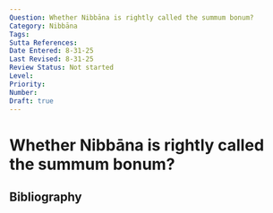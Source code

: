 ```yaml
---
Question: Whether Nibbāna is rightly called the summum bonum?
Category: Nibbāna
Tags: 
Sutta References: 
Date Entered: 8-31-25
Last Revised: 8-31-25
Review Status: Not started
Level: 
Priority: 
Number: 
Draft: true
---
```


# Whether Nibbāna is rightly called the summum bonum?

## Bibliography

<!-- 

Notes:



 -->